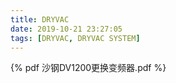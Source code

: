 ```yaml
---
title: DRYVAC
date: 2019-10-21 23:27:05
tags: [DRYVAC, DRYVAC SYSTEM]
---
```


[]()
{% pdf 沙钢DV1200更换变频器.pdf %}
